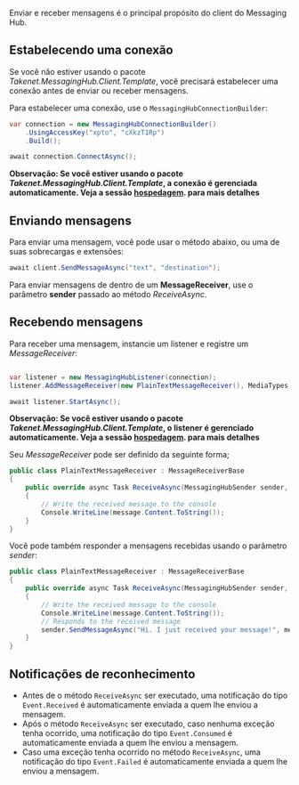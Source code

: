 Enviar e receber mensagens é o principal propósito do client do Messaging Hub.

## Estabelecendo uma conexão

Se você não estiver usando o pacote *Takenet.MessagingHub.Client.Template*, você precisará estabelecer uma conexão antes de enviar ou receber mensagens.

Para estabelecer uma conexão, use o `MessagingHubConnectionBuilder`:

```csharp
var connection = new MessagingHubConnectionBuilder()
    .UsingAccessKey("xpto", "cXkzT1Rp")
    .Build();

await connection.ConnectAsync();
```

**Observação: Se você estiver usando o pacote *Takenet.MessagingHub.Client.Template*, a conexão é gerenciada automaticamente. Veja a sessão [hospedagem](http://messaginghub.io/docs/sdks/hosting). para mais detalhes**

## Enviando mensagens

Para enviar uma mensagem, você pode usar o método abaixo, ou uma de suas sobrecargas e extensões:

```csharp
await client.SendMessageAsync("text", "destination");
```

Para enviar mensagens de dentro de um **MessageReceiver**, use o parâmetro **sender** passado ao método *ReceiveAsync*.

## Recebendo mensagens

Para receber uma mensagem, instancie um listener e registre um *MessageReceiver*:

```csharp

var listener = new MessagingHubListener(connection);
listener.AddMessageReceiver(new PlainTextMessageReceiver(), MediaTypes.PlainText);

await listener.StartAsync();
```

**Observação: Se você estiver usando o pacote *Takenet.MessagingHub.Client.Template*, o listener é gerenciado automaticamente. Veja a sessão [hospedagem](http://messaginghub.io/docs/sdks/hosting). para mais detalhes**

Seu *MessageReceiver*  pode ser definido da seguinte forma;

```csharp
public class PlainTextMessageReceiver : MessageReceiverBase
{
    public override async Task ReceiveAsync(MessagingHubSender sender, Message message, CancellationToken cancellationToken)
    {
        // Write the received message to the console
        Console.WriteLine(message.Content.ToString());
    }
}
```

Você pode também responder a mensagens recebidas usando o parâmetro *sender*:

```csharp
public class PlainTextMessageReceiver : MessageReceiverBase
{
    public override async Task ReceiveAsync(MessagingHubSender sender, Message message, CancellationToken cancellationToken)
    {
        // Write the received message to the console
        Console.WriteLine(message.Content.ToString());
        // Responds to the received message
        sender.SendMessageAsync("Hi. I just received your message!", message.From, cancellationToken);
    }
}
```

## Notificações de reconhecimento

- Antes de o método `ReceiveAsync` ser executado, uma notificação do tipo `Event.Received` é automaticamente enviada a quem lhe enviou a mensagem.
- Após o método `ReceiveAsync` ser executado, caso nenhuma exceção tenha ocorrido, uma notificação do tipo `Event.Consumed` é automaticamente enviada a quem lhe enviou a mensagem.
- Caso uma exceção tenha ocorrido no método `ReceiveAsync`, uma notificação do tipo `Event.Failed` é automaticamente enviada a quem lhe enviou a mensagem.